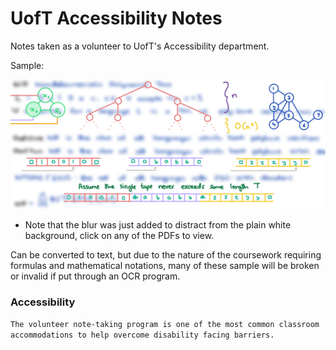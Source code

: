# UofT Accessibility Notes
Notes taken as a volunteer to UofT's Accessibility department.

Sample:

![Text Sample](src/banner.png)
* Note that the blur was just added to distract from the plain white background, click on any of the PDFs to view.

Can be converted to text, but due to the nature of the coursework requiring formulas and mathematical notations, many of these sample will be broken or invalid if put through an OCR program.

### Accessibility
`The volunteer note-taking program is one of the most common classroom accommodations to help overcome disability facing barriers.`

